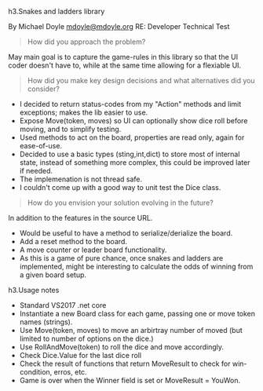 h3.Snakes and ladders library
 
 By Michael Doyle <mdoyle@mdoyle.org>
 RE:  Developer Technical Test
 
> How did you approach the problem?  

May main goal is to capture the game-rules in this library so that the UI coder doesn't have to, while at the same time allowing for a flexiable UI.

> How did you make key design decisions and what alternatives did you consider?  

* I decided to return status-codes from my "Action" methods and limit exceptions; makes the lib easier to use.
* Expose Move(token, moves) so UI can optionally show dice roll before moving, and to simplify testing.
* Used methods to act on the board, properties are read only, again for ease-of-use.
* Decided to use a basic types (sting,int,dict) to store most of internal state, instead of something more complex, this could be improved later if needed.
* The implemenation is not thread safe.
* I couldn't come up with a good way to unit test the Dice class.

>How do you envision your solution evolving in the future?  

In addition to the features in the source URL.
* Would be useful to have a method to serialize/derialize the board.
* Add a reset method to the board.
* A move counter or leader board functionality.
* As this is a game of pure chance, once snakes and ladders are implemented, might be interesting to calculate the odds of winning from a given board setup.

h3.Usage notes
* Standard VS2017 .net core
* Instantiate a new Board class for each game, passing one or move token names (strings).
* Use Move(token, moves) to move an arbirtray number of moved (but limited to number of options on the dice.)
* Use RollAndMove(token) to roll the dice and move accordingly.
* Check Dice.Value for the last dice roll
* Check the result of functions that return MoveResult to check for win-condition, erros, etc.
* Game is over when the Winner field is set or MoveResult = YouWon.
